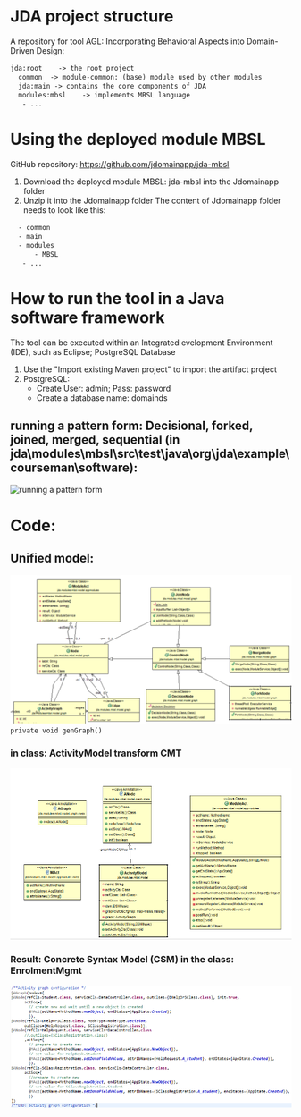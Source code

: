 # JDA project structure
   
A repository for tool AGL: Incorporating Behavioral Aspects into Domain-Driven Design:

```
jda:root	-> the root project
  common  -> module-common: (base) module used by other modules
  jda:main -> contains the core components of JDA
  modules:mbsl    -> implements MBSL language
   - ...
```

# Using the deployed module MBSL
GitHub repository: https://github.com/jdomainapp/jda-mbsl
1. Download the deployed module MBSL: jda-mbsl into the Jdomainapp folder
2. Unzip it into the Jdomainapp folder
The content of Jdomainapp folder needs to look like this:
```
  - common
  - main
  - modules
      - MBSL
   - ...
```
# How to run the tool in a Java software framework
The tool can be executed within an Integrated evelopment Environment (IDE), such as Eclipse; PostgreSQL Database
1. Use the "Import existing Maven project" to import the artifact project
2. PostgreSQL:
   - Create User: admin; Pass: password
   - Create a database name: domainds
## running a pattern form: Decisional, forked, joined, merged, sequential (in jda\modules\mbsl\src\test\java\org\jda\example\courseman\software):
![running a pattern form](docs/images/sources.PNG)
# Code:
## Unified model:
![Conceptual Model: CM](docs/images/agl_cm.PNG)
``private void genGraph()`` 
### in class: ActivityModel transform CMT
![ Abstract Syntax Model: ASM](docs/images/agl_cmt.PNG)
### Result: Concrete Syntax Model (CSM) in the class: EnrolmentMgmt
![Concrete Syntax Model: CSM](docs/images/agl_csm.PNG)

